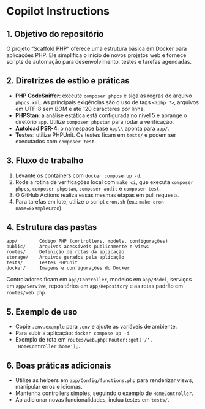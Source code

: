 # Copilot Instructions

## 1. Objetivo do repositório
O projeto “Scaffold PHP” oferece uma estrutura básica em Docker para aplicações PHP. Ele simplifica o início de novos projetos web e fornece scripts de automação para desenvolvimento, testes e tarefas agendadas.

## 2. Diretrizes de estilo e práticas
- **PHP CodeSniffer**: execute `composer phpcs` e siga as regras do arquivo `phpcs.xml`. As principais exigências são o uso de tags `<?php ?>`, arquivos em UTF-8 sem BOM e até 120 caracteres por linha.
- **PHPStan**: a análise estática está configurada no nível 5 e abrange o diretório `app`. Utilize `composer phpstan` para rodar a verificação.
- **Autoload PSR-4**: o namespace base `App\\` aponta para `app/`.
- **Testes**: utilize PHPUnit. Os testes ficam em `tests/` e podem ser executados com `composer test`.

## 3. Fluxo de trabalho
1. Levante os containers com `docker compose up -d`.
2. Rode a rotina de verificações local com `make ci`, que executa `composer phpcs`, `composer phpstan`, `composer audit` e `composer test`.
3. O GitHub Actions realiza essas mesmas etapas em pull requests.
4. Para tarefas em lote, utilize o script `cron.sh` (ex.: `make cron name=ExampleCron`).

## 4. Estrutura das pastas
```
app/        Código PHP (controllers, models, configurações)
public/     Arquivos acessíveis publicamente e views
routes/     Definição de rotas da aplicação
storage/    Arquivos gerados pela aplicação
tests/      Testes PHPUnit
docker/     Imagens e configurações do Docker
```
Controladores ficam em `app/Controller`, modelos em `app/Model`, serviços em `app/Servive`, repositórios em `app/Repository` e as rotas padrão em `routes/web.php`.

## 5. Exemplo de uso
- Copie `.env.example` para `.env` e ajuste as variáveis de ambiente.
- Para subir a aplicação: `docker compose up -d`.
- Exemplo de rota em `routes/web.php`: `Router::get('/', 'HomeController:home');`.

## 6. Boas práticas adicionais
- Utilize as helpers em `app/Config/functions.php` para renderizar views, manipular erros e idiomas.
- Mantenha controllers simples, seguindo o exemplo de `HomeController`.
- Ao adicionar novas funcionalidades, inclua testes em `tests/`.

